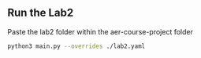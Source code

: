 ## Run the Lab2

Paste the lab2 folder within the aer-course-project folder

```bash
python3 main.py --overrides ./lab2.yaml
```

